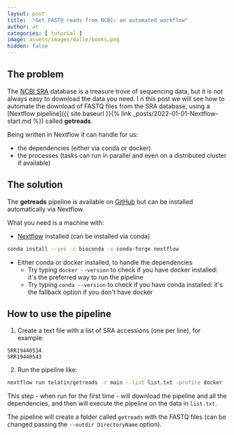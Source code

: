 ```yaml
---
layout: post
title:  "Get FASTQ reads from NCBI: an automated workflow"
author: at
categories: [ tutorial ]
image: assets/images/dalle/books.png
hidden: false
---
```


## The problem

The [NCBI SRA](https://www.ncbi.nlm.nih.gov/sra) database is a treasure trove of sequencing data, 
but it is not always easy to download the data you need. I
n this post we will see how to automate the download of FASTQ files from the SRA database, using
a [Nextflow pipeline]({{ site.baseurl }}{% link _posts/2022-01-01-Nextflow-start.md %}) called **getreads**.

Being written in Nextflow it can handle for us:

* the dependencies (either via conda or docker)
* the processes (tasks can run in parallel and even on a distributed cluster if available)

## The solution

The **getreads** pipeline is available on [GitHub](https://github.com/telatin/getreads) but can
be installed automatically via Nextflow.

What you need is a machine with:

* [Nextflow](https://nextflow.io) installed (can be installed via conda)

```bash
conda install --yes -c bioconda -c conda-forge nextflow
```

* Either conda or docker installed, to handle the dependencies
    * Try typing `docker --version` to check if you have docker installed: it's the preferred way to run the pipeline
    * Try typing `conda --version` to check if you have conda installed: it's the fallback option if you don't have docker


## How to use the pipeline

1. Create a text file with a list of SRA accessions (one per line), for example:

```text
SRR19440534
SRR19440543
```

2. Run the pipeline like:

```bash
nextflow run telatin/getreads -r main --list list.txt -profile docker
```

This step - when run for the first time - will download the pipeline and all the dependencies,
and then will execute the pipeline on the data in `list.txt`.

The pipeline will create a folder called `getreads` with the FASTQ files (can be changed 
passing the `--outdir DirectoryName` option).